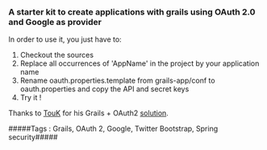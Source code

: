 ### A starter kit to create applications with grails using OAuth 2.0 and Google as provider ###

In order to use it, you just have to:

1. Checkout the sources
2. Replace all occurrences of 'AppName' in the project by your application name
3. Rename oauth.properties.template from grails-app/conf to oauth.properties and copy the API and secret keys
4. Try it !

Thanks to [TouK](https://github.com/TouK) for his Grails + OAuth2 [solution](https://github.com/TouK/grails-oauth-scribe-example).

#####Tags : Grails, OAuth 2, Google, Twitter Bootstrap, Spring security#####

